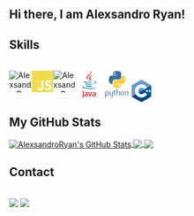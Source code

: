 ## Hi there, I am Alexsandro Ryan!

## Skills
<div style="display: inline_block"><br>
      <img  align="left" alt="AlexsandroRyan-Java" height="40" width="40" src="https://github.com/user-attachments/assets/6951f6b3-156e-4475-bdf5-41d179c6a33b">
     &nbsp;&nbsp;&nbsp;&nbsp;&nbsp;&nbsp;&nbsp;&nbsp;&nbsp;&nbsp;&nbsp;&nbsp;&nbsp;
      <img align="left" alt="AlexsandroRyan" height="40" width="40" src="https://raw.githubusercontent.com/devicons/devicon/master/icons/javascript/javascript-plain.svg">
     &nbsp;&nbsp;&nbsp;&nbsp;&nbsp;&nbsp;&nbsp;&nbsp;&nbsp;&nbsp;&nbsp;&nbsp;&nbsp;
      <img  align="left" alt="AlexsandroRyan-Java" height="40" width="40" src="https://github.com/user-attachments/assets/0a17d7b3-d1cb-49d7-9d8f-f9b7069a1b68">
     &nbsp;&nbsp;&nbsp;&nbsp;&nbsp;&nbsp;&nbsp;&nbsp;&nbsp;&nbsp;&nbsp;&nbsp;&nbsp;
      <img  align="left" alt="AlexsandroRyan-Java" height="50" width="50" src="https://github.com/devicons/devicon/blob/master/icons/java/java-original-wordmark.svg">
     &nbsp;&nbsp;&nbsp;&nbsp;&nbsp;&nbsp;&nbsp;&nbsp;&nbsp;&nbsp;&nbsp;&nbsp;&nbsp;
      <img align="left" alt="AlexsandroRyan-Python" height="50" width="50" src="https://github.com/devicons/devicon/blob/master/icons/python/python-original-wordmark.svg">
     &nbsp;&nbsp;&nbsp;&nbsp;&nbsp;&nbsp;&nbsp;&nbsp;&nbsp;&nbsp;&nbsp;&nbsp;&nbsp;
      <img align="left" alt="AlexsandroRyan-cpp" height="40" width="40" src="https://github.com/devicons/devicon/blob/master/icons/cplusplus/cplusplus-original.svg">
     &nbsp;&nbsp;&nbsp;&nbsp;&nbsp;&nbsp;&nbsp;&nbsp;&nbsp;&nbsp;&nbsp;&nbsp;&nbsp;
</div>

<br/>

## My GitHub Stats
<a href="https://github-readme-stats.vercel.app/api?username=AlexsandroRyan&show_icons=true&line_height=33&count_private=true&theme=dark" alt="AlexsandroRyan's GitHub Stats">
  <img align="center" src="https://github-readme-stats.vercel.app/api?username=AlexsandroRyan&show_icons=true&line_height=33&count_private=true&theme=dark" alt="AlexsandroRyan's GitHub Stats" />
</a>
<a href="https://github-readme-stats.vercel.app/api/top-langs/?username=AlexsandroRyan&hide=cmake&langs_count=4&line_height=35&theme=dark">
  <img align="center" src="https://github-readme-stats.vercel.app/api/top-langs/?username=AlexsandroRyan&hide=cmake&langs_count=4&line_height=35&theme=dark" />
</a>
<a href="https://github-readme-streak-stats.herokuapp.com/?user=AlexsandroRyan&theme=dark">
  <img align="center" src="https://github-readme-streak-stats.herokuapp.com/?user=AlexsandroRyan&theme=dark" />
</a>

## Contact
<br/>
<div> 
  <a href="https://www.linkedin.com/in/AlexsandroRyan" target="_blank"><img src="https://img.shields.io/badge/-LinkedIn-%230077B5?style=for-the-badge&logo=linkedin&logoColor=white" target="_blank"></a>
  <a href = "mailto: alexsandro.ryan62@aluno.ifce.edu.br"><img src="https://img.shields.io/badge/-Gmail-%23333?style=for-the-badge&logo=gmail&logoColor=white" target="_blank"></a>
 </br>
</br>
